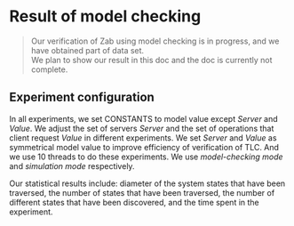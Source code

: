 # Result of model checking
> Our verification of Zab using model checking is in progress, and we have obtained part of data set.  
> We plan to show our result in this doc and the doc is currently not complete. 

## Experiment configuration
In all experiments, we set CONSTANTS to model value except *Server* and *Value*. We adjust the set of servers *Server* and the set of operations that client request *Value* in different experiments. We set *Server* and *Value* as symmetrical model value to improve efficiency of verification of TLC. And we use 10 threads to do these experiments. We use *model-checking mode* and *simulation mode* respectively.  

Our statistical results include: diameter of the system states that have been traversed, the number of states that have been traversed, the number of different states that have been discovered, and the time spent in the experiment.